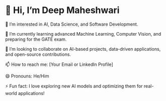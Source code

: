# 👋 Hi, I’m Deep Maheshwari

👀 I’m interested in AI, Data Science, and Software Development.

🌱 I’m currently learning advanced Machine Learning, Computer Vision, and preparing for the GATE exam.

💞️ I’m looking to collaborate on AI-based projects, data-driven applications, and open-source contributions.

📫 How to reach me: [Your Email or LinkedIn Profile]

😄 Pronouns: He/Him

⚡ Fun fact: I love exploring new AI models and optimizing them for real-world applications!
<!--- DeepK-M/DeepK-M is a ✨ special ✨ repository because its `README.md` (this file) appears on your GitHub profile. You can click the Preview link to take a look at your changes. --->
